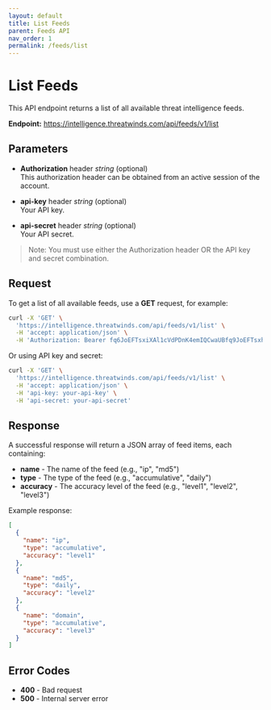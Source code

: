 ```yaml
---
layout: default
title: List Feeds
parent: Feeds API
nav_order: 1
permalink: /feeds/list
---
```


# List Feeds

This API endpoint returns a list of all available threat intelligence feeds.

**Endpoint:** https://intelligence.threatwinds.com/api/feeds/v1/list

## Parameters

* **Authorization** header _string_ (optional)  
  This authorization header can be obtained from an active session of the account.

* **api-key** header _string_ (optional)  
  Your API key.

* **api-secret** header _string_ (optional)  
  Your API secret.

> Note: You must use either the Authorization header OR the API key and secret combination.

## Request

To get a list of all available feeds, use a **GET** request, for example:

```bash
curl -X 'GET' \
  'https://intelligence.threatwinds.com/api/feeds/v1/list' \
  -H 'accept: application/json' \
  -H 'Authorization: Bearer fq6JoEFTsxiXAl1cVdPDnK4emIQCwaUBfq9JoEFTsxhXAl1cVxPDnK4emIQCwaUB'
```

Or using API key and secret:

```bash
curl -X 'GET' \
  'https://intelligence.threatwinds.com/api/feeds/v1/list' \
  -H 'accept: application/json' \
  -H 'api-key: your-api-key' \
  -H 'api-secret: your-api-secret'
```

## Response

A successful response will return a JSON array of feed items, each containing:

* **name** - The name of the feed (e.g., "ip", "md5")
* **type** - The type of the feed (e.g., "accumulative", "daily")
* **accuracy** - The accuracy level of the feed (e.g., "level1", "level2", "level3")

Example response:

```json
[
  {
    "name": "ip",
    "type": "accumulative",
    "accuracy": "level1"
  },
  {
    "name": "md5",
    "type": "daily",
    "accuracy": "level2"
  },
  {
    "name": "domain",
    "type": "accumulative",
    "accuracy": "level3"
  }
]
```

## Error Codes

* **400** - Bad request
* **500** - Internal server error
